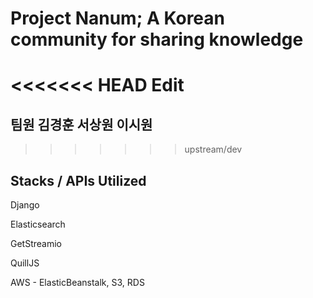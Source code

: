 # Project Nanum; A Korean community for sharing knowledge

<<<<<<< HEAD
Edit
=======
## 팀원 김경훈 서상원 이시원

>>>>>>> upstream/dev
## Stacks / APIs Utilized

Django 

Elasticsearch

GetStreamio

QuillJS

AWS - ElasticBeanstalk, S3, RDS
